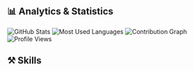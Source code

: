 ## 📊 Analytics & Statistics

<img src="https://github-readme-stats.vercel.app/api?username=Anshulkavi&show_icons=true&theme=radical" alt="GitHub Stats" />

<img src="https://github-readme-stats.vercel.app/api/top-langs/?username=Anshulkavi&layout=compact&theme=radical" alt="Most Used Languages" />

<img src="https://github-readme-activity-graph.vercel.app/graph?username=Anshulkavi&theme=radical" alt="Contribution Graph" />

<img src="https://komarev.com/ghpvc/?username=Anshulkavi&color=brightgreen" alt="Profile Views" />

## ⚒️ Skills
